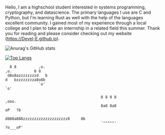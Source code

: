 Hello, I am a highschool student interested in systems programming, cryptography, and datascience. 
The primary languages I use are C and Python, but I'm learning Rust as well with the help of the languages excellent community. I gained most of my experience through a local college and I plan to take an internship in a related field this summer. Thank you for reading and please consider checking out my website (https://Devel-E.github.io).

![Anurag's GitHub stats](https://github-readme-stats.vercel.app/api?username=Devel-E&show_icons=true&theme=midnight-purple)

[![Top Langs](https://github-readme-stats.vercel.app/api/top-langs/?username=Devel-E&layout=compact&theme=midnight-purple)](https://github.com/anuraghazra/github-readme-stats)

````
  8 8          ,o.                                                                            ,o.          8 8
 d8o8azzzzzzzzd   b                                                                          d   bzzzzzzzza8o8b
               `o'                                                                            `o'

                                           8 8 8 8                     ,ooo.
                                           8a8 8a8                    oP   ?b
                                          d888a888zzzzzzzzzzzzzzzzzzzz8     8b
                                           `""^""'                    ?o___oP'
                      
